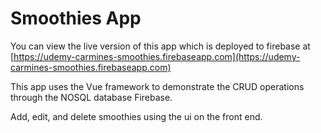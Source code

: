 # Smoothies App

You can view the live version of this app which is deployed to firebase at [https://udemy-carmines-smoothies.firebaseapp.com](https://udemy-carmines-smoothies.firebaseapp.com)

This app uses the Vue framework to demonstrate the CRUD operations through the NOSQL database Firebase.

Add, edit, and delete smoothies using the ui on the front end.
